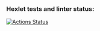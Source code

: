 ### Hexlet tests and linter status:
[![Actions Status](https://github.com/manofsimplepleasures/data-analytics-project-96/actions/workflows/hexlet-check.yml/badge.svg)](https://github.com/manofsimplepleasures/data-analytics-project-96/actions)